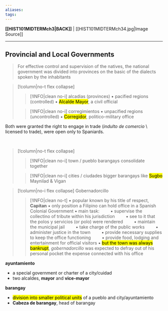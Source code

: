 ```yaml
---
aliases:
tags:
---
```

**[[HIST101MIDTERMch3|BACK]]** | [[HIST101MIDTERMch34.jpg|Image Source]]

---
## Provincial and Local Governments
> For effective control and supervision of the natives, the national government was divided into provinces on the basic of the dialects spoken by the inhabitants

>[!column|no-t flex collapse]
>>[!INFO|clean no-i] alcadias (provinces)
>> ▪ pacified regions (controlled)
>> ▪ <mark class="hltr-lightgreen">Alcalde Mayor</mark>, a civil official
>
>>[!INFO|clean no-i] corregimientos
>> ▪ unpacified regions (uncontrolled)
>> ▪ <mark class="hltr-lightgreen">Corregidor</mark>, politico-military office

Both were granted the right to engage in trade (*indulto de comercio* \ licensed to trade), were open only to Spaniards.

<br>

>[!column|no-t flex collapse]
>>[!INFO|clean no-i] town / pueblo
>> barangays consolidate together
>
>>[!INFO|clean no-i] cities / ciudades
>> bigger barangays like <mark class="hltr-lightgreen">Sugbo</mark>
>> Maynilad & Vigan

>[!column|no-i flex collapse] Gobernadorcillo
>>[!INFO|clean no-t]
>> ▪ popular known by his title of respect, **Capitan**
>> ▪ only position a Filipino can hold office in a Spanish Colonial Government
>> ▪ main task:
>> &nbsp;&nbsp;&nbsp;&nbsp;&nbsp;&nbsp;&nbsp;&nbsp;▪ supervise the collectino of tribute within his jurisdiction
>> &nbsp;&nbsp;&nbsp;&nbsp;&nbsp;&nbsp;&nbsp;&nbsp;▪ see to it that the polos y servicios (or polo) were rendered
>> &nbsp;&nbsp;&nbsp;&nbsp;&nbsp;&nbsp;&nbsp;&nbsp;▪ maintain the municipal jail
>> &nbsp;&nbsp;&nbsp;&nbsp;&nbsp;&nbsp;&nbsp;&nbsp;▪ take charge of the public works
>> &nbsp;&nbsp;&nbsp;&nbsp;&nbsp;&nbsp;&nbsp;&nbsp;▪ administer justice in the town
>> &nbsp;&nbsp;&nbsp;&nbsp;&nbsp;&nbsp;&nbsp;&nbsp;▪ provide necessary supplies to keep the office functioning
>> &nbsp;&nbsp;&nbsp;&nbsp;&nbsp;&nbsp;&nbsp;&nbsp;▪ provide food, lodging and entertainment for official visitors
>> ▪ <mark class="hltr-lightred">but the town was always bankrupt</mark>, *gobernadorcillo* was expected to defray out of his personal pocket the expense connected with his office

**ayuntamiento**
- a special government or charter of a city/cuidad
- two alcaldes, **mayor** and **vice-mayor**

**barangay**
- <mark class="hltr-lightgreen">division into smaller political units</mark> of a pueblo and city/ayuntamiento
- **Cabeza de barangay**, head of barangay